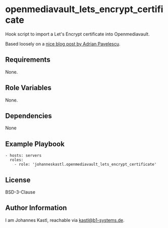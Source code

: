 openmediavault_lets_encrypt_certificate
=========

Hook script to import a Let's Encrypt certificate into Openmediavault.

Based loosely on a [nice blog post by Adrian Pavelescu](https://adrian.work/post/openmediavault-5-letsencrypt-certbot-dns-cloudflare/).

Requirements
------------

None.

Role Variables
--------------

None.

Dependencies
------------

None

Example Playbook
----------------

    - hosts: servers
      roles:
        - role: 'johanneskastl.openmediavault_lets_encrypt_certificate'

License
-------

BSD-3-Clause

Author Information
------------------

I am Johannes Kastl, reachable via kastl@b1-systems.de.
